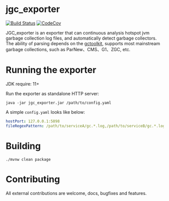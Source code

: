 # jgc_exporter
[![Build Status][maven-build-image]][maven-build-url]
[![CodeCov][codecov-image]][codecov-url]

JGC_exporter is an exporter that can continuous analysis hotspot jvm garbage collection log files, and automatically detect garbage collectors. The ability of parsing depends on the [gctoolkit](https://github.com/microsoft/gctoolkit), supports most mainstream garbage collections, such as ParNew、CMS、G1、ZGC, etc.
# Running the exporter
JDK require: 11+

Run the exporter as standalone HTTP server:
```shell
java -jar jgc_exporter.jar /path/to/config.yaml
```

A simple `config.yaml` looks like below:
```yaml
hostPort: 127.0.0.1:5898
fileRegexPattern: /path/to/serviceA/gc.*.log,/path/to/serviceB/gc.*.log
```

# Building
```
./mvnw clean package
```

# Contributing
All external contributions are welcome, docs, bugfixes and features.

[maven-build-image]: https://github.com/loyispa/jgc_exporter/workflows/Java%20CI%20with%20Maven/badge.svg
[maven-build-url]: https://github.com/loyispa/jgc_exporter/actions/workflows/maven.yaml
[codecov-image]: https://codecov.io/gh/loyispa/jgc_exporter/branch/main/graph/badge.svg
[codecov-url]: https://app.codecov.io/gh/loyispa/jgc_exporter